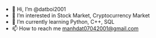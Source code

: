 - 👋 Hi, I’m @datboi2001
- 👀 I’m interested in Stock Market, Cryptocurrency Market  
- 🌱 I’m currently learning Python, C++, SQL  
- 📫 How to reach me manhdat07042001@gmail.com

<!---
datboi2001/datboi2001 is a ✨ special ✨ repository because its `README.md` (this file) appears on your GitHub profile.
You can click the Preview link to take a look at your changes.
--->
